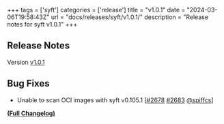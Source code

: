 +++
tags = ['syft']
categories = ['release']
title = "v1.0.1"
date = "2024-03-06T19:58:43Z"
url = "docs/releases/syft/v1.0.1/"
description = "Release notes for syft v1.0.1"
+++

## Release Notes

Version [v1.0.1](https://github.com/anchore/syft/releases/tag/v1.0.1)

## Bug Fixes

- Unable to scan OCI images with syft v0.105.1 [[#2678](https://github.com/anchore/syft/issues/2678) [#2683](https://github.com/anchore/syft/pull/2683) [@spiffcs](https://github.com/spiffcs)]

**[(Full Changelog)](https://github.com/anchore/syft/compare/v1.0.0...v1.0.1)**
